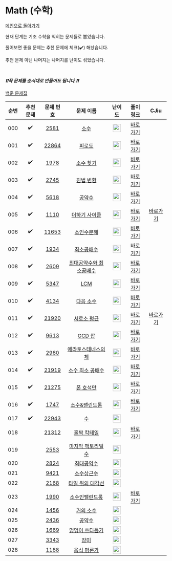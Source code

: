 # Math (수학)

[메인으로 돌아가기](https://github.com/tony9402/baekjoon)

현재 단계는 기초 수학을 익히는 문제들로 뽑았습니다.

풀어보면 좋을 문제는 추천 문제에 체크(:heavy_check_mark:) 해놨습니다.

추천 문제 아닌 나머지는 나머지를 난이도 섞었습니다.

<br>

***❗️❗️꼭 문제를 순서대로 안풀어도 됩니다.❗️❗️***

[백준 문제집](https://www.acmicpc.net/workbook/view/6781)


|순번|추천 문제|문제 번호|문제 이름|난이도|풀이 링크|CJiu|
|:--:|:--:|:--:|:--:|:--:|:--:|:--:|
|000|:heavy_check_mark:|<a href="https://www.acmicpc.net/problem/2581" target="_blank">2581</a>|<a href="https://www.acmicpc.net/problem/2581" target="_blank">소수</a>|<img height="25px" width="25px" src="https://static.solved.ac/tier_small/4.svg"/>|<a href="https://github.com/tony9402/algorithm-solutions/tree/main/solutions/baekjoon/2581" target="_blank">바로 가기</a>|
|001|:heavy_check_mark:|<a href="https://www.acmicpc.net/problem/22864" target="_blank">22864</a>|<a href="https://www.acmicpc.net/problem/22864" target="_blank">피로도</a>|<img height="25px" width="25px" src="https://static.solved.ac/tier_small/4.svg"/>|<a href="https://github.com/tony9402/algorithm-solutions/tree/main/solutions/baekjoon/22864" target="_blank">바로 가기</a>|
|002|:heavy_check_mark:|<a href="https://www.acmicpc.net/problem/1978" target="_blank">1978</a>|<a href="https://www.acmicpc.net/problem/1978" target="_blank">소수 찾기</a>|<img height="25px" width="25px" src="https://static.solved.ac/tier_small/4.svg"/>|<a href="https://github.com/tony9402/algorithm-solutions/tree/main/solutions/baekjoon/1978" target="_blank">바로 가기</a>|
|003|:heavy_check_mark:|<a href="https://www.acmicpc.net/problem/2745" target="_blank">2745</a>|<a href="https://www.acmicpc.net/problem/2745" target="_blank">진법 변환</a>|<img height="25px" width="25px" src="https://static.solved.ac/tier_small/4.svg"/>|<a href="https://github.com/tony9402/algorithm-solutions/tree/main/solutions/baekjoon/2745" target="_blank">바로 가기</a>|
|004|:heavy_check_mark:|<a href="https://www.acmicpc.net/problem/5618" target="_blank">5618</a>|<a href="https://www.acmicpc.net/problem/5618" target="_blank">공약수</a>|<img height="25px" width="25px" src="https://static.solved.ac/tier_small/4.svg"/>|<a href="https://github.com/tony9402/algorithm-solutions/tree/main/solutions/baekjoon/5618" target="_blank">바로 가기</a>|
|005|:heavy_check_mark:|<a href="https://www.acmicpc.net/problem/1110" target="_blank">1110</a>|<a href="https://www.acmicpc.net/problem/1110" target="_blank">더하기 사이클</a>|<img height="25px" width="25px" src="https://static.solved.ac/tier_small/5.svg"/>|<a href="https://github.com/tony9402/algorithm-solutions/tree/main/solutions/baekjoon/1110" target="_blank">바로 가기</a>|[바로가기](https://be-freely.tistory.com/32)
|006|:heavy_check_mark:|<a href="https://www.acmicpc.net/problem/11653" target="_blank">11653</a>|<a href="https://www.acmicpc.net/problem/11653" target="_blank">소인수분해</a>|<img height="25px" width="25px" src="https://static.solved.ac/tier_small/5.svg"/>|<a href="https://github.com/tony9402/algorithm-solutions/tree/main/solutions/baekjoon/11653" target="_blank">바로 가기</a>|
|007|:heavy_check_mark:|<a href="https://www.acmicpc.net/problem/1934" target="_blank">1934</a>|<a href="https://www.acmicpc.net/problem/1934" target="_blank">최소공배수</a>|<img height="25px" width="25px" src="https://static.solved.ac/tier_small/5.svg"/>|<a href="https://github.com/tony9402/algorithm-solutions/tree/main/solutions/baekjoon/1934" target="_blank">바로 가기</a>|
|008|:heavy_check_mark:|<a href="https://www.acmicpc.net/problem/2609" target="_blank">2609</a>|<a href="https://www.acmicpc.net/problem/2609" target="_blank">최대공약수와 최소공배수</a>|<img height="25px" width="25px" src="https://static.solved.ac/tier_small/5.svg"/>|<a href="https://github.com/tony9402/algorithm-solutions/tree/main/solutions/baekjoon/2609" target="_blank">바로 가기</a>|
|009|:heavy_check_mark:|<a href="https://www.acmicpc.net/problem/5347" target="_blank">5347</a>|<a href="https://www.acmicpc.net/problem/5347" target="_blank">LCM</a>|<img height="25px" width="25px" src="https://static.solved.ac/tier_small/6.svg"/>|<a href="https://github.com/tony9402/algorithm-solutions/tree/main/solutions/baekjoon/5347" target="_blank">바로 가기</a>|
|010|:heavy_check_mark:|<a href="https://www.acmicpc.net/problem/4134" target="_blank">4134</a>|<a href="https://www.acmicpc.net/problem/4134" target="_blank">다음 소수</a>|<img height="25px" width="25px" src="https://static.solved.ac/tier_small/7.svg"/>|<a href="https://github.com/tony9402/algorithm-solutions/tree/main/solutions/baekjoon/4134" target="_blank">바로 가기</a>|
|011|:heavy_check_mark:|<a href="https://www.acmicpc.net/problem/21920" target="_blank">21920</a>|<a href="https://www.acmicpc.net/problem/21920" target="_blank">서로소 평균</a>|<img height="25px" width="25px" src="https://static.solved.ac/tier_small/7.svg"/>|<a href="https://github.com/tony9402/algorithm-solutions/tree/main/solutions/baekjoon/21920" target="_blank">바로 가기</a>|[바로가기](https://be-freely.tistory.com/33)
|012|:heavy_check_mark:|<a href="https://www.acmicpc.net/problem/9613" target="_blank">9613</a>|<a href="https://www.acmicpc.net/problem/9613" target="_blank">GCD 합</a>|<img height="25px" width="25px" src="https://static.solved.ac/tier_small/7.svg"/>|<a href="https://github.com/tony9402/algorithm-solutions/tree/main/solutions/baekjoon/9613" target="_blank">바로 가기</a>|
|013|:heavy_check_mark:|<a href="https://www.acmicpc.net/problem/2960" target="_blank">2960</a>|<a href="https://www.acmicpc.net/problem/2960" target="_blank">에라토스테네스의 체</a>|<img height="25px" width="25px" src="https://static.solved.ac/tier_small/7.svg"/>|<a href="https://github.com/tony9402/algorithm-solutions/tree/main/solutions/baekjoon/2960" target="_blank">바로 가기</a>|
|014|:heavy_check_mark:|<a href="https://www.acmicpc.net/problem/21919" target="_blank">21919</a>|<a href="https://www.acmicpc.net/problem/21919" target="_blank">소수 최소 공배수</a>|<img height="25px" width="25px" src="https://static.solved.ac/tier_small/8.svg"/>|<a href="https://github.com/tony9402/algorithm-solutions/tree/main/solutions/baekjoon/21919" target="_blank">바로 가기</a>|
|015|:heavy_check_mark:|<a href="https://www.acmicpc.net/problem/21275" target="_blank">21275</a>|<a href="https://www.acmicpc.net/problem/21275" target="_blank">폰 호석만</a>|<img height="25px" width="25px" src="https://static.solved.ac/tier_small/9.svg"/>|<a href="https://github.com/tony9402/algorithm-solutions/tree/main/solutions/baekjoon/21275" target="_blank">바로 가기</a>|
|016|:heavy_check_mark:|<a href="https://www.acmicpc.net/problem/1747" target="_blank">1747</a>|<a href="https://www.acmicpc.net/problem/1747" target="_blank">소수&팰린드롬</a>|<img height="25px" width="25px" src="https://static.solved.ac/tier_small/10.svg"/>|<a href="https://github.com/tony9402/algorithm-solutions/tree/main/solutions/baekjoon/1747" target="_blank">바로 가기</a>|
|017|:heavy_check_mark:|<a href="https://www.acmicpc.net/problem/22943" target="_blank">22943</a>|<a href="https://www.acmicpc.net/problem/22943" target="_blank">수</a>|<img height="25px" width="25px" src="https://static.solved.ac/tier_small/11.svg"/>||
|018||<a href="https://www.acmicpc.net/problem/21312" target="_blank">21312</a>|<a href="https://www.acmicpc.net/problem/21312" target="_blank">홀짝 칵테일</a>|<img height="25px" width="25px" src="https://static.solved.ac/tier_small/3.svg"/>|<a href="https://github.com/tony9402/algorithm-solutions/tree/main/solutions/baekjoon/21312" target="_blank">바로 가기</a>|
|019||<a href="https://www.acmicpc.net/problem/2553" target="_blank">2553</a>|<a href="https://www.acmicpc.net/problem/2553" target="_blank">마지막 팩토리얼 수</a>|<img height="25px" width="25px" src="https://static.solved.ac/tier_small/9.svg"/>||
|020||<a href="https://www.acmicpc.net/problem/2824" target="_blank">2824</a>|<a href="https://www.acmicpc.net/problem/2824" target="_blank">최대공약수</a>|<img height="25px" width="25px" src="https://static.solved.ac/tier_small/10.svg"/>||
|021||<a href="https://www.acmicpc.net/problem/9421" target="_blank">9421</a>|<a href="https://www.acmicpc.net/problem/9421" target="_blank">소수상근수</a>|<img height="25px" width="25px" src="https://static.solved.ac/tier_small/10.svg"/>||
|022||<a href="https://www.acmicpc.net/problem/2168" target="_blank">2168</a>|<a href="https://www.acmicpc.net/problem/2168" target="_blank">타일 위의 대각선</a>|<img height="25px" width="25px" src="https://static.solved.ac/tier_small/10.svg"/>||
|023||<a href="https://www.acmicpc.net/problem/1990" target="_blank">1990</a>|<a href="https://www.acmicpc.net/problem/1990" target="_blank">소수인팰린드롬</a>|<img height="25px" width="25px" src="https://static.solved.ac/tier_small/11.svg"/>|<a href="https://github.com/tony9402/algorithm-solutions/tree/main/solutions/baekjoon/1990" target="_blank">바로 가기</a>|
|024||<a href="https://www.acmicpc.net/problem/1456" target="_blank">1456</a>|<a href="https://www.acmicpc.net/problem/1456" target="_blank">거의 소수</a>|<img height="25px" width="25px" src="https://static.solved.ac/tier_small/11.svg"/>||
|025||<a href="https://www.acmicpc.net/problem/2436" target="_blank">2436</a>|<a href="https://www.acmicpc.net/problem/2436" target="_blank">공약수</a>|<img height="25px" width="25px" src="https://static.solved.ac/tier_small/11.svg"/>||
|026||<a href="https://www.acmicpc.net/problem/1669" target="_blank">1669</a>|<a href="https://www.acmicpc.net/problem/1669" target="_blank">멍멍이 쓰다듬기</a>|<img height="25px" width="25px" src="https://static.solved.ac/tier_small/11.svg"/>||
|027||<a href="https://www.acmicpc.net/problem/3343" target="_blank">3343</a>|<a href="https://www.acmicpc.net/problem/3343" target="_blank">장미</a>|<img height="25px" width="25px" src="https://static.solved.ac/tier_small/12.svg"/>||
|028||<a href="https://www.acmicpc.net/problem/1188" target="_blank">1188</a>|<a href="https://www.acmicpc.net/problem/1188" target="_blank">음식 평론가</a>|<img height="25px" width="25px" src="https://static.solved.ac/tier_small/12.svg"/>||
